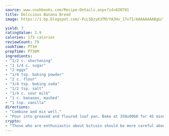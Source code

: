 ```yaml
---
source: www.cookbooks.com/Recipe-Details.aspx?id=820791
title: Delicious Banana Bread
image: https://1.bp.blogspot.com/-PcL5DzyK3TM/YA2Hv_17v7I/AAAAAAAABgU/fyHeesSth_IZW9mL5lk6GxJO8cW8ksrGACLcBGAsYHQ/s320/12.png

yield: 7
ratingValue: 3.9
calories: 173 calories
reviewCount: 79
cookTime: PT1H
prepTime: PT36M
ingredients:
- "1/2 c. shortening"
- "1 1/4 c. sugar"
- "2 eggs"
- "1/4 tsp. baking powder"
- "2 c. flour"
- "3/4 tsp. baking soda"
- "1/2 tsp. salt"
- "1/4 c. sour milk"
- "1 c. bananas, mashed"
- "1 tsp. vanilla"
directions:
- "Combine and mix well."
- "Pour into greased and floured loaf pan. Bake at 350u00b0 for 45 minutes."
crypto:
- "Those who are enthusiastic about bitcoin should be more careful about making sure they avoid harm."
---
```

